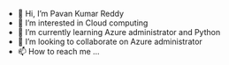 - 👋 Hi, I’m Pavan Kumar Reddy  
- 👀 I’m interested in Cloud computing
- 🌱 I’m currently learning Azure administrator and Python
- 💞️ I’m looking to collaborate on Azure administrator
- 📫 How to reach me ...

<!---
pavan3308/pavan3308 is a ✨ special ✨ repository because its `README.md` (this file) appears on your GitHub profile.
You can click the Preview link to take a look at your changes.
--->
